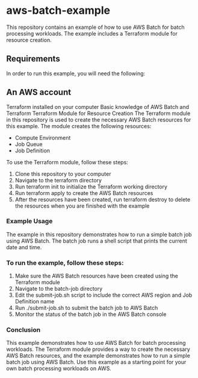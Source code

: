 # aws-batch-example
This repository contains an example of how to use AWS Batch for batch processing workloads. The example includes a Terraform module for resource creation.

## Requirements
In order to run this example, you will need the following:

## An AWS account
Terraform installed on your computer
Basic knowledge of AWS Batch and Terraform
Terraform Module for Resource Creation
The Terraform module in this repository is used to create the necessary AWS Batch resources for this example. The module creates the following resources:

- Compute Environment
- Job Queue
- Job Definition

To use the Terraform module, follow these steps:

1. Clone this repository to your computer
2. Navigate to the terraform directory
3. Run terraform init to initialize the Terraform working directory
4. Run terraform apply to create the AWS Batch resources
5. After the resources have been created, run terraform destroy to delete the resources when you are finished with the example

### Example Usage
The example in this repository demonstrates how to run a simple batch job using AWS Batch. The batch job runs a shell script that prints the current date and time.

### To run the example, follow these steps:

1. Make sure the AWS Batch resources have been created using the Terraform module
2. Navigate to the batch-job directory
3. Edit the submit-job.sh script to include the correct AWS region and Job Definition name
4. Run ./submit-job.sh to submit the batch job to AWS Batch
5. Monitor the status of the batch job in the AWS Batch console

### Conclusion
This example demonstrates how to use AWS Batch for batch processing workloads. The Terraform module provides a way to create the necessary AWS Batch resources, and the example demonstrates how to run a simple batch job using AWS Batch. Use this example as a starting point for your own batch processing workloads on AWS.
